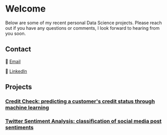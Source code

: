 # Welcome

Below are some of my recent personal Data Science projects. Please reach out if you have any questions or comments, I look forward to hearing from you soon.

## Contact

:e-mail: [Email](hernandezjp01@gmail.com)

:link: [LinkedIn](https://www.linkedin.com/)

## Projects

### [Credit Check: predicting a customer's credit status through machine learning](https://github.com/JonP-HN/Data-Science-projects/tree/master/Credit%20Check)

### [Twitter Sentiment Analysis: classification of social media post sentiments](https://github.com/JonP-HN/Data-Science-projects/tree/master/Twitter%20Sentiment%20Analysis)

